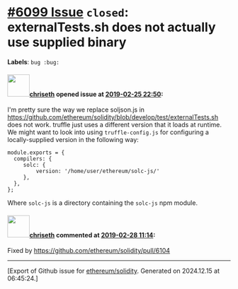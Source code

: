 # [\#6099 Issue](https://github.com/ethereum/solidity/issues/6099) `closed`: externalTests.sh does not actually use supplied binary
**Labels**: `bug :bug:`


#### <img src="https://avatars.githubusercontent.com/u/9073706?v=4" width="50">[chriseth](https://github.com/chriseth) opened issue at [2019-02-25 22:50](https://github.com/ethereum/solidity/issues/6099):

I'm pretty sure the way we replace soljson.js in
https://github.com/ethereum/solidity/blob/develop/test/externalTests.sh does not work. truffle just uses a different version that it loads at runtime. We might want to look into using `truffle-config.js` for configuring a locally-supplied version in the following way:

```
module.exports = {
  compilers: {
	 solc: {
		 version: '/home/user/ethereum/solc-js/'
	 },
  },
};
```
Where `solc-js` is a directory containing the `solc-js` npm module.

#### <img src="https://avatars.githubusercontent.com/u/9073706?v=4" width="50">[chriseth](https://github.com/chriseth) commented at [2019-02-28 11:14](https://github.com/ethereum/solidity/issues/6099#issuecomment-468234999):

Fixed by https://github.com/ethereum/solidity/pull/6104


-------------------------------------------------------------------------------



[Export of Github issue for [ethereum/solidity](https://github.com/ethereum/solidity). Generated on 2024.12.15 at 06:45:24.]
